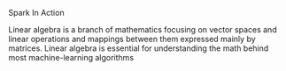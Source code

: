 Spark In Action

Linear algebra is a branch of mathematics focusing on vector spaces and linear operations and mappings between them expressed mainly by matrices. Linear algebra is essential for understanding the math behind most machine-learning algorithms


